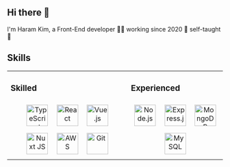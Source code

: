 ## Hi there 👋
I'm Haram Kim, a Front-End developer 🧑‍💻 working since 2020 🚀 self-taught 💪

## Skills 
<table><tr><td valign="top" width="auto">
  
### Skilled  
<div align="center">
<img style="margin: 8px" src="https://profilinator.rishav.dev/skills-assets/typescript-original.svg" alt="TypeScript" height="50" />
<img style="margin: 8px" src="https://profilinator.rishav.dev/skills-assets/react-original-wordmark.svg" alt="React" height="50" />  
<img style="margin: 8px" src="https://profilinator.rishav.dev/skills-assets/vuejs-original-wordmark.svg" alt="Vue.js" height="50" />
<img style="margin: 8px" src="https://profilinator.rishav.dev/skills-assets/nuxt.png" alt="Nuxt JS" height="50" />  
<img style="margin: 8px" src="https://profilinator.rishav.dev/skills-assets/amazonwebservices-original-wordmark.svg" alt="AWS" height="50" />  
<img style="margin: 8px" src="https://profilinator.rishav.dev/skills-assets/git-scm-icon.svg" alt="Git" height="50" />  
</div>

</td><td valign="top" width="auto">

### Experienced  
<div align="center">  
<img style="margin: 8px" src="https://profilinator.rishav.dev/skills-assets/nodejs-original-wordmark.svg" alt="Node.js" height="50" />  
<img style="margin: 8px" src="https://profilinator.rishav.dev/skills-assets/express-original-wordmark.svg" alt="Express.js" height="50" />  
<img style="margin: 8px" src="https://profilinator.rishav.dev/skills-assets/mongodb-original-wordmark.svg" alt="MongoDB" height="50" />  
<img style="margin: 8px" src="https://profilinator.rishav.dev/skills-assets/mysql-original-wordmark.svg" alt="MySQL" height="50" />  
</div>

</table>  

<br/>  


<!--
**kimaramy/kimaramy** is a ✨ _special_ ✨ repository because its `README.md` (this file) appears on your GitHub profile.

Here are some ideas to get you started:

- 🔭 I’m currently working on ...
- 🌱 I’m currently learning ...
- 👯 I’m looking to collaborate on ...
- 🤔 I’m looking for help with ...
- 💬 Ask me about ...
- 📫 How to reach me: ...
- 😄 Pronouns: ...
- ⚡ Fun fact: ...
-->
